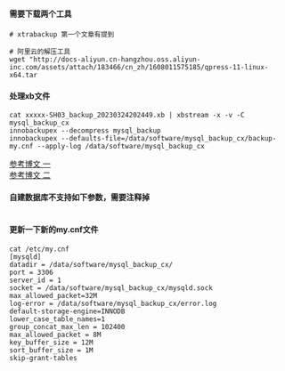 #### 需要下载两个工具
``` shell
# xtrabackup 第一个文章有提到

# 阿里云的解压工具
wget "http://docs-aliyun.cn-hangzhou.oss.aliyun-inc.com/assets/attach/183466/cn_zh/1608011575185/qpress-11-linux-x64.tar
```

#### 处理xb文件
``` shell
cat xxxxx-SH03_backup_20230324202449.xb | xbstream -x -v -C mysql_backup_cx
innobackupex --decompress mysql_backup
innobackupex --defaults-file=/data/software/mysql_backup_cx/backup-my.cnf --apply-log /data/software/mysql_backup_cx
```

[参考博文 一](https://blog.csdn.net/mwtai/article/details/101854888?spm=1001.2101.3001.6650.1&utm_medium=distribute.pc_relevant.none-task-blog-2%7Edefault%7ECTRLIST%7ERate-1-101854888-blog-94985802.235%5Ev27%5Epc_relevant_default&depth_1-utm_source=distribute.pc_relevant.none-task-blog-2%7Edefault%7ECTRLIST%7ERate-1-101854888-blog-94985802.235%5Ev27%5Epc_relevant_default&utm_relevant_index=2)  
[参考博文 二](https://blog.csdn.net/weixin_42917630/article/details/94985802)


#### 自建数据库不支持如下参数，需要注释掉
``` shell

```

#### 更新一下新的my.cnf文件
``` shell
cat /etc/my.cnf
[mysqld]
datadir = /data/software/mysql_backup_cx/
port = 3306
server_id = 1
socket = /data/software/mysql_backup_cx/mysqld.sock
max_allowed_packet=32M
log-error = /data/software/mysql_backup_cx/error.log
default-storage-engine=INNODB
lower_case_table_names=1
group_concat_max_len = 102400
max_allowed_packet = 8M
key_buffer_size = 12M
sort_buffer_size = 1M
skip-grant-tables
```
